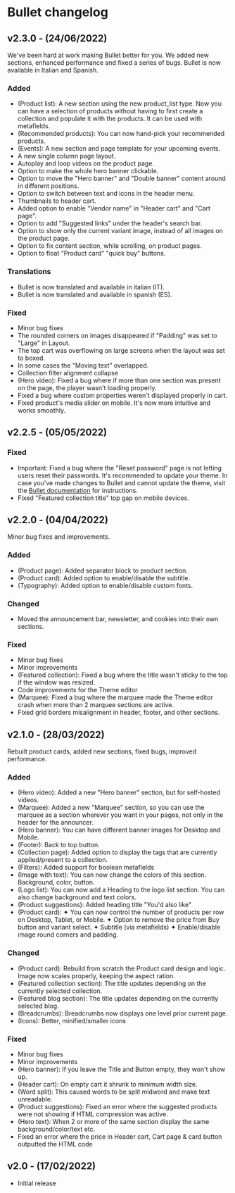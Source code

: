 # Bullet changelog

## v2.3.0 - (24/06/2022)

We've been hard at work making Bullet better for you. We added new sections, enhanced performance and fixed a series of bugs. Bullet is now available in Italian and Spanish.

### Added

- (Product list): A new section using the new product_list type. Now you can have a selection of products without having to first create a collection and populate it with the products. It can be used with metafields.
- (Recommended products): You can now hand-pick your recommended products. 
- (Events): A new section and page template for your upcoming events.
- A new single column page layout.
- Autoplay and loop videos on the product page.
- Option to make the whole hero banner clickable.
- Option to move the "Hero banner" and "Double banner" content around in different positions.
- Option to switch between text and icons in the header menu.
- Thumbnails to header cart.
- Added option to enable "Vendor name" in "Header cart" and "Cart page".
- Option to add "Suggested links" under the header's search bar.
- Option to show only the current variant image, instead of all images on the product page.
- Option to fix content section, while scrolling, on product pages.
- Option to float "Product card" "quick buy" buttons.


### Translations

- Bullet is now translated and available in italian (IT).
- Bullet is now translated and available in spanish (ES).


### Fixed

- Minor bug fixes
- The rounded corners on images disappeared if "Padding" was set to "Large" in Layout.
- The top cart was overflowing on large screens when the layout was set to boxed.
- In some cases the "Moving text" overlapped.
- Collection filter alignment collapse
- (Hero video): Fixed a bug where if more than one section was present on the page, the player wasn't loading properly.
- Fixed a bug where custom properties weren't displayed properly in cart.
- Fixed product's media slider on mobile. It's now more intuitive and works smoothly.


## v2.2.5 - (05/05/2022)

### Fixed

- Important: Fixed a bug where the "Reset password" page is not letting users reset their passwords. It's recommended to update your theme. In case you've made changes to Bullet and cannot update the theme, visit the [Bullet documentation](https://gist.github.com/openxthinking/651b0862be22098ebca4376d967b67a9) for instructions.
- Fixed "Featured collection title" top gap on mobile devices.

## v2.2.0 - (04/04/2022)

Minor bug fixes and improvements.


### Added

- (Product page): Added separator block to product section.
- (Product card): Added option to enable/disable the subtitle.
- (Typography): Added option to enable/disable custom fonts.


### Changed

- Moved the announcement bar, newsletter, and cookies into their own sections.


### Fixed

- Minor bug fixes
- Minor improvements
- (Featured collection): Fixed a bug where the title wasn't sticky to the top if the window was resized.
- Code improvements for the Theme editor
- (Marquee): Fixed a bug where the marquee made the Theme editor crash when more than 2 marquee sections are active.
- Fixed grid borders misalignment in header, footer, and other sections.


## v2.1.0 - (28/03/2022)

Rebuilt product cards, added new sections, fixed bugs, improved performance.

### Added

- (Hero video): Added a new "Hero banner" section, but for self-hosted videos.
- (Marquee): Added a new "Marquee" section, so you can use the marquee as a section wherever you want in your pages, not only in the header for the announcer.
- (Hero banner): You can have different banner images for Desktop and Mobile.
- (Footer): Back to top button.
- (Collection page): Added option to display the tags that are currently applied/present to a collection.
- (Filters): Added support for boolean metafields
- (Image with text): You can now change the colors of this section. Background, color, button.
- (Logo list): You can now add a Heading to the logo list section. You can also change background and text colors.
- (Product suggestions): Added heading title "You'd also like"
- (Product card): ✦ You can now control the number of products per row on Desktop, Tablet, or Mobile. ✦ Option to remove the price from Buy button and variant select. ✦ Subtitle (via metafields) ✦ Enable/disable image round corners and padding.


### Changed

- (Product card): Rebuild from scratch the Product card design and logic. Image now scales properly, keeping the aspect ration.
- (Featured collection section): The title updates depending on the currently selected collection.
- (Featured blog section): The title updates depending on the currently selected blog.
- (Breadcrumbs): Breadcrumbs now displays one level prior current page.
- (Icons): Better, minified/smaller icons


### Fixed

- Minor bug fixes
- Minor improvements
- (Hero banner): If you leave the Title and Button empty, they won't show up.
- (Header cart): On empty cart it shrunk to minimum width size.
- (Word split): This caused words to be split midword and make text unreadable.
- (Product suggestions): Fixed an error where the suggested products were not showing if HTML compression was active.
- (Hero text): When 2 or more of the same section display the same background/color/text etc.
- Fixed an error where the price in Header cart, Cart page & card button outputted the HTML code



## v2.0 - (17/02/2022)
- Initial release
